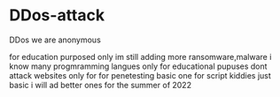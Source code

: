 # DDos-attack
DDos we are anonymous

for education purposed only
im still adding more ransomware,malware i know many progmramming langues
only for educational pupuses dont attack websites only for for penetesting basic one for script kiddies
just basic i will ad better ones for the summer of 2022
